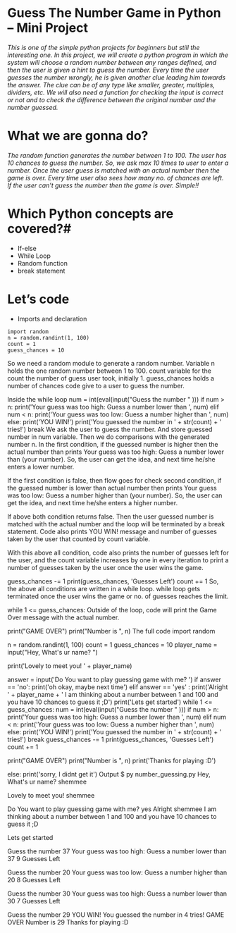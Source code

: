 # Guess The Number Game in Python – Mini Project

*This is one of the simple python projects for beginners but still the interesting one. In this project, we will create a python program in which the system will choose a random number between any ranges defined, and then the user is given a hint to guess the number. Every time the user guesses the number wrongly, he is given another clue leading him towards the answer. The clue can be of any type like smaller, greater, multiples, dividers, etc. We will also need a function for checking the input is correct or not and to check the difference between the original number and the number guessed.*

# What we are gonna do?

*The random function generates the number between 1 to 100. The user has 10 chances to guess the number. So, we ask max 10 times to user to enter a number. Once the user guess is matched with an actual number then the game is over. Every time user also sees how many no. of chances are left. If the user can’t guess the number then the game is over. Simple!!*

# Which Python concepts are covered?#

* If-else                                                                                                                                                                                          
* While Loop                                                                                                                                                                                    
* Random function                                                                                                                                                                                 
* break statement       

# Let’s code  

* Imports and declaration
                                                                                                                                                                
`import random`                                                                                                                                                                   
`n = random.randint(1, 100)`                                                                                                                          
`count = 1`                                                                                                                                                                            
`guess_chances = 10`  

So we need a random module to generate a random number. Variable n holds the one random number between 1 to 100. count variable for the count the number of guess user took, initially 1. guess_chances holds a number of chances code give to a user to guess the number.

Inside the while loop
num = int(eval(input("Guess the number " )))
if num > n:
  print('Your guess was too high: Guess a number lower than ', num)
elif num < n:
  print('Your guess was too low: Guess a number higher than ', num)
else:
  print('YOU WIN!')
  print('You guessed the number in ' + str(count) + ' tries!')
  break
We ask the user to guess the number. And store guessed number in num variable. Then we do comparisons with the generated number n.
In the first condition, if the guessed number is higher then the actual number than prints Your guess was too high: Guess a number lower than (your number). So, the user can get the idea, and next time he/she enters a lower number.

If the first condition is false, then flow goes for check second condition, if the guessed number is lower than actual number then prints Your guess was too low: Guess a number higher than (your number). So, the user can get the idea, and next time he/she enters a higher number.

If above both condition returns false. Then the user guessed number is matched with the actual number and the loop will be terminated by a break statement. Code also prints YOU WIN! message and number of guesses taken by the user that counted by count variable.

With this above all condition, code also prints the number of guesses left for the user, and the count variable increases by one in every iteration to print a number of guesses taken by the user once the user wins the game.

guess_chances -= 1
  print(guess_chances, 'Guesses Left')
  count += 1
So, the above all conditions are written in a while loop. while loop gets terminated once the user wins the game or no. of guesses reaches the limit.

while 1 <= guess_chances:
Outside of the loop, code will print the Game Over message with the actual number.

print("GAME OVER")
print("Number is ", n)
The full code
import random

n = random.randint(1, 100)
count = 1
guess_chances = 10
player_name = input("Hey, What's ur name? ")

print('Lovely to meet you! ' + player_name)

answer = input('Do You want to play guessing game with me? ')
if answer == 'no':
  print('oh okay, maybe next time')
elif answer == 'yes' :
  print('Alright ' + player_name + ' I am thinking about a number between 1 and 100 and you have 10 chances to guess it ;D')
  print('Lets get started')
  while 1 <= guess_chances:
    num = int(eval(input("Guess the number " )))
    if num > n:
      print('Your guess was too high: Guess a number lower than ', num)
    elif num < n:
      print('Your guess was too low: Guess a number higher than ', num)
    else:
      print('YOU WIN!')
      print('You guessed the number in ' + str(count) + ' tries!')
      break
    guess_chances -= 1
    print(guess_chances, 'Guesses Left')
    count += 1

  print("GAME OVER")
  print("Number is ", n)
  print('Thanks for playing :D')

else:
  print('sorry, I didnt get it')
Output
$ py number_guessing.py 
Hey, What's ur name? 
shemmee

Lovely to meet you! shemmee

Do You want to play guessing game with me? 
yes
Alright shemmee I am thinking about a number between 1 and 100 and you have 10 chances to guess it ;D      

Lets get started

Guess the number 
37
Your guess was too high: Guess a number lower than  37
9 Guesses Left

Guess the number 
20
Your guess was too low: Guess a number higher than  20
8 Guesses Left

Guess the number 
30
Your guess was too high: Guess a number lower than  30
7 Guesses Left

Guess the number 
29
YOU WIN!
You guessed the number in 4 tries!
GAME OVER
Number is  29
Thanks for playing :D
